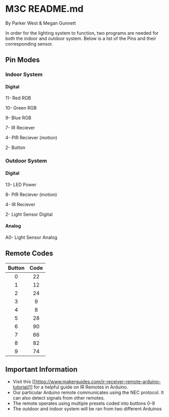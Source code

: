 # M3C README.md
By Parker West & Megan Gunnett

In order for the lighting system to function, two programs are needed for both the indoor and outdoor system. Below is a list of 
the Pins and their corresponding sensor. 

## Pin Modes

### Indoor System
#### Digital
11- Red RGB

10- Green RGB

9- Blue RGB

7- IR Reciever

4- PIR Reciever (motion)

2- Button

### Outdoor System
#### Digital
13- LED Power

8- PIR Reciever (motion)

4- IR Reciever

2- Light Sensor Digital

#### Analog
A0- Light Sensor Analog

## Remote Codes
| Button |  Code |
| :------: |  :-----: |
| 0 |  22 |
| 1 |  12 |
| 2 |  24 |
| 3 |  9 |
| 4 |  8 |
| 5 | 28 |
| 6 |  90 |
| 7 |  66 |
| 8 |  82 |
| 9 |  74 |

## Important Information

- Visit this [[https://www.makerguides.com/ir-receiver-remote-arduino-tutorial/]] for a helpful guide on IR Remotes in Arduino.
- Our particular Arduino remote communicates using the NEC protocol. It can also detect signals from other remotes.
- The remote operates using multiple presets coded into buttons 0-9
- The outdoor and indoor system will be ran from two different Arduinos
  

